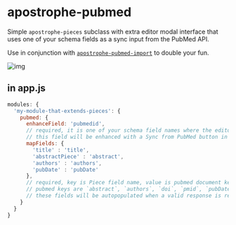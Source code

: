 # apostrophe-pubmed

Simple `apostrophe-pieces` subclass with extra editor modal interface that uses one of your schema fields as a sync input from the PubMed API.

Use in conjunction with [`apostrophe-pubmed-import`](https://github.com/punkave/apostrophe-pubmed-import) to double your fun.

![img](https://dl.dropboxusercontent.com/content_link/8tAc0pIgeGjbGki36znUcy34rSInc5WBdd3DlTVAxE9Z0TJXGDj8XzWLfmdtZtWX/file?dl=0&duc_id=uVQ6USkWIEkfzkYFLE8c92PthO2woRIochjAwSQCaDbrx8Q1vQgK2MhuSBbrGQwo&raw=1&size=2048x1536&size_mode=3)

## in app.js

```javascript
modules: {
  'my-module-that-extends-pieces': {
    pubmed: {
      enhanceField: 'pubmedid',
      // required, it is one of your schema field names where the editor will paste in a PubMed ID
      // this field will be enhanced with a Sync from PubMed button in the editor modal
      mapFields: {
        'title' : 'title',
        'abstractPiece' : 'abstract',
        'authors' : 'authors',
        'pubDate' : 'pubDate'
      },
      // required, key is Piece field name, value is pubmed document key
      // pubmed keys are `abstract`, `authors`, `doi`, `pmid`, `pubDate`, `title`, `raw`
      // these fields will be autopopulated when a valid response is returned
    }
  }
}
```
